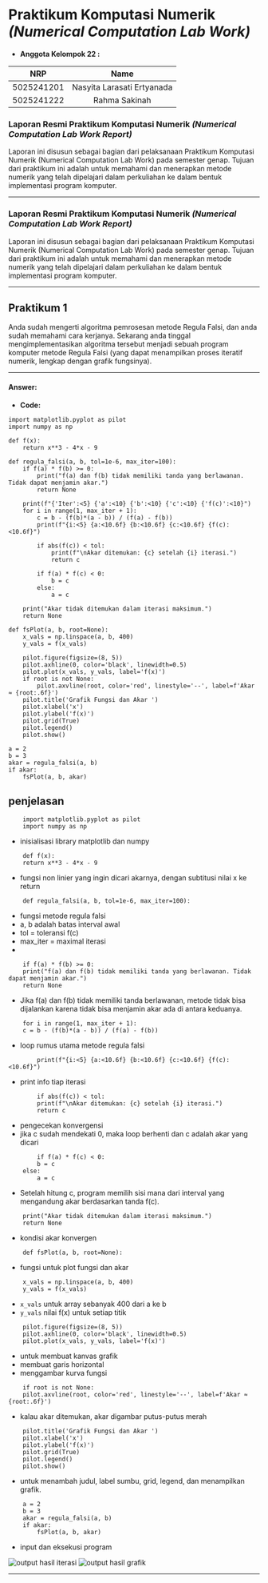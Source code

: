 # **Praktikum Komputasi Numerik _(Numerical Computation Lab Work)_**
- **Anggota Kelompok 22 :**

|    NRP     |      Name      |
| :--------: | :------------: |
| 5025241201 | Nasyita Larasati Ertyanada |
| 5025241222 | Rahma Sakinah |

### Laporan Resmi Praktikum Komputasi Numerik _(Numerical Computation Lab Work Report)_

Laporan ini disusun sebagai bagian dari pelaksanaan Praktikum Komputasi Numerik (Numerical Computation Lab Work) pada semester genap. Tujuan dari praktikum ini adalah untuk memahami dan menerapkan metode numerik yang telah dipelajari dalam perkuliahan ke dalam bentuk implementasi program komputer.

----

### Laporan Resmi Praktikum Komputasi Numerik _(Numerical Computation Lab Work Report)_

Laporan ini disusun sebagai bagian dari pelaksanaan Praktikum Komputasi Numerik (Numerical Computation Lab Work) pada semester genap. Tujuan dari praktikum ini adalah untuk memahami dan menerapkan metode numerik yang telah dipelajari dalam perkuliahan ke dalam bentuk implementasi program komputer.

----

## **Praktikum 1**

Anda sudah mengerti algoritma pemrosesan metode Regula Falsi, dan anda sudah memahami cara kerjanya. Sekarang anda tinggal mengimplementasikan algoritma tersebut menjadi sebuah program komputer metode Regula Falsi (yang dapat menampilkan proses iteratif numerik, lengkap dengan grafik fungsinya).

----

#### **Answer:**

- **Code:**
```phyton
import matplotlib.pyplot as pilot
import numpy as np

def f(x):
    return x**3 - 4*x - 9  

def regula_falsi(a, b, tol=1e-6, max_iter=100):
    if f(a) * f(b) >= 0:
        print("f(a) dan f(b) tidak memiliki tanda yang berlawanan. Tidak dapat menjamin akar.")
        return None

    print(f"{'Iter':<5} {'a':<10} {'b':<10} {'c':<10} {'f(c)':<10}")
    for i in range(1, max_iter + 1):
        c = b - (f(b)*(a - b)) / (f(a) - f(b))
        print(f"{i:<5} {a:<10.6f} {b:<10.6f} {c:<10.6f} {f(c):<10.6f}")

        if abs(f(c)) < tol:
            print(f"\nAkar ditemukan: {c} setelah {i} iterasi.")
            return c

        if f(a) * f(c) < 0:
            b = c
        else:
            a = c

    print("Akar tidak ditemukan dalam iterasi maksimum.")
    return None

def fsPlot(a, b, root=None):
    x_vals = np.linspace(a, b, 400)
    y_vals = f(x_vals)

    pilot.figure(figsize=(8, 5))
    pilot.axhline(0, color='black', linewidth=0.5)
    pilot.plot(x_vals, y_vals, label='f(x)')
    if root is not None:
        pilot.axvline(root, color='red', linestyle='--', label=f'Akar ≈ {root:.6f}')
    pilot.title('Grafik Fungsi dan Akar ')
    pilot.xlabel('x')
    pilot.ylabel('f(x)')
    pilot.grid(True)
    pilot.legend()
    pilot.show()

a = 2
b = 3
akar = regula_falsi(a, b)
if akar:
    fsPlot(a, b, akar)
```
## penjelasan
```phyton
    import matplotlib.pyplot as pilot
    import numpy as np
```
- inisialisasi library matplotlib dan numpy

```phyton
    def f(x):
    return x**3 - 4*x - 9  
```
- fungsi non linier yang ingin dicari akarnya, dengan subtitusi nilai x ke return
```phyton
    def regula_falsi(a, b, tol=1e-6, max_iter=100):
```
- fungsi metode regula falsi
- a, b adalah batas interval awal
- tol = toleransi f(c)
- max_iter = maximal iterasi 
- 
```phyton
    if f(a) * f(b) >= 0:
    print("f(a) dan f(b) tidak memiliki tanda yang berlawanan. Tidak dapat menjamin akar.")
    return None
```
- Jika f(a) dan f(b) tidak memiliki tanda berlawanan, metode tidak bisa dijalankan karena tidak bisa menjamin akar ada di antara keduanya.
```phyton
    for i in range(1, max_iter + 1):
    c = b - (f(b)*(a - b)) / (f(a) - f(b))
```
- loop rumus utama metode regula falsi
```phyton
        print(f"{i:<5} {a:<10.6f} {b:<10.6f} {c:<10.6f} {f(c):<10.6f}")
```
- print info tiap iterasi
```phyton
        if abs(f(c)) < tol:
        print(f"\nAkar ditemukan: {c} setelah {i} iterasi.")
        return c
```
- pengecekan konvergensi
- jika c sudah mendekati 0, maka loop berhenti dan c adalah akar yang dicari
```phyton
        if f(a) * f(c) < 0:
        b = c
    else:
        a = c
```
- Setelah hitung c, program memilih sisi mana dari interval yang mengandung akar berdasarkan tanda f(c).
```phyton
    print("Akar tidak ditemukan dalam iterasi maksimum.")
    return None
```
- kondisi akar konvergen
```phyton
    def fsPlot(a, b, root=None):
```
- fungsi untuk plot fungsi dan akar
```phyton
    x_vals = np.linspace(a, b, 400)
    y_vals = f(x_vals)
```
- `x_vals` untuk array sebanyak 400 dari a ke b
- `y_vals` nilai f(x) untuk setiap titik
```phyton
    pilot.figure(figsize=(8, 5))
    pilot.axhline(0, color='black', linewidth=0.5)
    pilot.plot(x_vals, y_vals, label='f(x)')
```
- untuk membuat kanvas grafik
- membuat garis horizontal
- menggambar kurva fungsi
```phyton
    if root is not None:
    pilot.axvline(root, color='red', linestyle='--', label=f'Akar ≈ {root:.6f}')
```
- kalau akar ditemukan, akar digambar putus-putus merah
```phyton
    pilot.title('Grafik Fungsi dan Akar ')
    pilot.xlabel('x')
    pilot.ylabel('f(x)')
    pilot.grid(True)
    pilot.legend()
    pilot.show()
```
- untuk menambah judul, label sumbu, grid, legend, dan menampilkan grafik.
```phyton
    a = 2
    b = 3
    akar = regula_falsi(a, b)
    if akar:
        fsPlot(a, b, akar)
```
- input dan eksekusi program

![output hasil iterasi]([https://ibb.co/1ty9HskV](https://imgur.com/FxPls8R))
![output hasil grafik]([https://ibb.co/7B8x32y](https://imgur.com/a/SDoPj6M))
    
----
